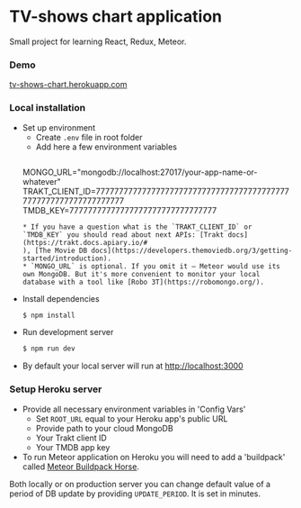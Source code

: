 # TV-shows chart application

Small project for learning React, Redux, Meteor.

### Demo

[tv-shows-chart.herokuapp.com](https://tv-shows-chart.herokuapp.com)

### Local installation

* Set up environment
  * Create `.env` file in root folder
  * Add here a few environment variables
    ```
  MONGO_URL="mongodb://localhost:27017/your-app-name-or-whatever"
  TRAKT_CLIENT_ID=7777777777777777777777777777777777777777777777777777777777777777
  TMDB_KEY=77777777777777777777777777777777
    ```
  * If you have a question what is the `TRAKT_CLIENT_ID` or `TMDB_KEY` you should read about next APIs: [Trakt docs](https://trakt.docs.apiary.io/#
  ), [The Movie DB docs](https://developers.themoviedb.org/3/getting-started/introduction).
  * `MONGO_URL` is optional. If you omit it — Meteor would use its own MongoDB. But it's more convenient to monitor your local database with a tool like [Robo 3T](https://robomongo.org/).
* Install dependencies
  ```sh
  $ npm install
  ```
* Run development server
  ```sh
  $ npm run dev
  ```
* By default your local server will run at [http://localhost:3000](http://localhost:3000)

### Setup Heroku server

* Provide all necessary environment variables in 'Config Vars'
  * Set `ROOT_URL` equal to your Heroku app's public URL
  * Provide path to your cloud MongoDB
  * Your Trakt client ID
  * Your TMDB app key
* To run Meteor application on Heroku you will need to add a 'buildpack' called [Meteor Buildpack Horse](https://github.com/AdmitHub/meteor-buildpack-horse).

Both locally or on production server you can change default value of a period of DB update by providing `UPDATE_PERIOD`. It is set in minutes.

